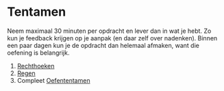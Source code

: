 # Tentamen

Neem maximaal 30 minuten per opdracht en lever dan in wat je hebt. Zo kun je feedback krijgen op je aanpak (en daar zelf over nadenken). Binnen een paar dagen kun je de opdracht dan helemaal afmaken, want die oefening is belangrijk.

1. [Rechthoeken](/tentamen/rechthoeken)
2. [Regen](/tentamen/regen)
3. Compleet [Oefententamen](/tentamen/oefententamen)